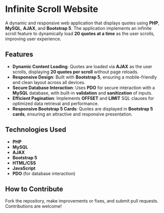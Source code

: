 # Infinite Scroll Website

A dynamic and responsive web application that displays quotes using **PHP**, **MySQL**, **AJAX**, and **Bootstrap 5**. The application implements an infinite scroll feature to dynamically load **20 quotes at a time** as the user scrolls, improving user experience.

## Features
- **Dynamic Content Loading**: Quotes are loaded via **AJAX** as the user scrolls, displaying **20 quotes per scroll** without page reloads.
- **Responsive Design**: Built with **Bootstrap 5**, ensuring a mobile-friendly and clean layout across all devices.
- **Secure Database Interaction**: Uses **PDO** for secure interaction with a **MySQL** database, with built-in **validation** and **sanitization** of inputs.
- **Efficient Pagination**: Implements **OFFSET** and **LIMIT** SQL clauses for optimized data retrieval and performance.
- **Responsive Bootstrap 5 Cards**: Quotes are displayed in **Bootstrap 5 cards**, ensuring an attractive and responsive presentation.

## Technologies Used
- **PHP**
- **MySQL**
- **AJAX**
- **Bootstrap 5**
- **HTML/CSS**
- **JavaScript**
- **PDO** (for database interaction)

## How to Contribute
Fork the repository, make improvements or fixes, and submit pull requests. Contributions are welcome!

